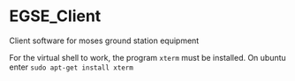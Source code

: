 EGSE_Client
===========

Client software for moses ground station equipment

For the virtual shell to work, the program `xterm` must be installed. On ubuntu enter
```sudo apt-get install xterm```
